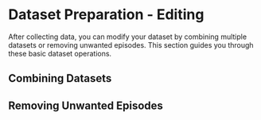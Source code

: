 # Dataset Preparation - Editing

After collecting data, you can modify your dataset by combining multiple datasets or removing unwanted episodes. This section guides you through these basic dataset operations.

## Combining Datasets
## Removing Unwanted Episodes
